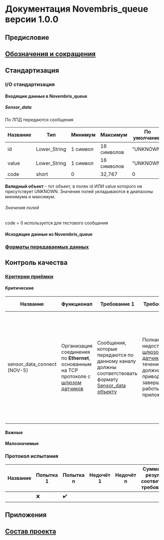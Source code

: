 # Документация **Novembris_queue** версии **1.0.0**

## Предисловие

## [Обозначения и сокращения](Обозначения_и_сокращения.md)

## Стандартизация

### I/O стандартизация

#### Входящие данные в **Novembris_queue**

##### Sensor_data
По ЛПД передаются сообщения

| Название | Тип           | Минимум      | Максимум     | По умолчанию |
|----------|---------------|--------------|--------------|--------------|
| id       | Lower_String  | 1 символ     | 16 символов  | "UNKNOWN"    |
| value    | Lower_String  | 1 символ     | 16 символов  | "UNKNOWN"    |
| code     | short         | 0            | 32,767       | 0            |

**Валидный объект** - тот объект, в полях id ИЛИ value которого не присутствует UNKNOWN. Значения полей укладываются в 
диапазоны минимума и максимум.

###### Значения полей
code = 0 используется для тестового сообщения

#### Исходящие данные из **Novembris_queue**

### [Форматы передаваемых данных](Форматы_данных.md)

## Контроль качества

### [Критерии приёмки](Критерии_приёмки.md)

#### Критические

| Название                    | Функционал                                                                                                             | Требование 1                                                                                                       | Требование 2                                                                                                                         | Требование 3                                                                                                                                                                                                                                                                                       | Допущение 1                                                                                         | Допущение 2                                                                         | Допущение 3 |
|-----------------------------|------------------------------------------------------------------------------------------------------------------------|--------------------------------------------------------------------------------------------------------------------|--------------------------------------------------------------------------------------------------------------------------------------|----------------------------------------------------------------------------------------------------------------------------------------------------------------------------------------------------------------------------------------------------------------------------------------------------|-----------------------------------------------------------------------------------------------------|-------------------------------------------------------------------------------------|-------------|
| sensor_data_connect (NOV-5) | Организация соединения по **Ethernet**, основанным на TCP протоколе с [шлюзом датчиков](Novembris_measures_gateway.md) | Сообщения, которые передаются по данному каналу должны соответствовать формату [Sensor_data объекту](#Sensor_data) | Полная недоступность [шлюзом датчиков](Novembris_measures_gateway.md) в течении 10с. должна приводить к завершению работы приложения | Должна присутствовать [настройки](settings/Novembris_queue/NOV-5/sensor_data_connection.md) для ЛПД в файлах [настроек](settings/settings.md) к проекту <br>Поле IP адреса () по умолчанию - (0.0.0.0 ИЛИ 127.0.0.1 ИЛИ localhost) для данной настройки должен быть. <br>Порт по умолчанию - 65181 |  Частичная, **менее 10%**, потеря пакетов по ЛПД не должна приводить к завершению работы приложения | Данные, которые передаются по ЛПД не должны быть защищены никаким видом шифрованием |             |


#### Важные

#### Малозначимые

### Протокол испытания

| Название | Попытка 1 | Попытка n | Недочёт 1 | Недочёт n | Суммарный результат соответствия требованиям |
|----------|-----------|-----------|-----------|-----------|----------------------------------------------|
|          | ❌         | ✔️        |           |           |                                              |

## Приложения

## [Состав проекта](Список_всех_документашек.md)